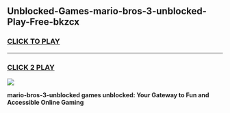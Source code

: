 
## Unblocked-Games-mario-bros-3-unblocked-Play-Free-bkzcx
<h3>
<a href="https://premium76.site?title=mario-bros-3-unblocked&ref=12A">CLICK TO PLAY</a></h3>
<hr>

<h3>
<a href="https://premium76.site?title=mario-bros-3-unblocked&ref=12A">CLICK 2 PLAY</a>
  
</h3>

<a href="https://premium76.site?title=mario-bros-3-unblocked&ref=12A"><img src="https://clearcache.store/games.png"></a>


**mario-bros-3-unblocked games unblocked: Your Gateway to Fun and Accessible Online Gaming**
